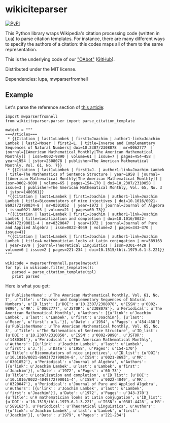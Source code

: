wikiciteparser
==============

[![PyPI](https://img.shields.io/pypi/v/wikiciteparser.svg)](https://pypi.python.org/pypi/wikiciteparser)

This Python library wraps Wikipedia's citation processing code (written in Lua) to
parse citation templates. For instance, there are many different ways to specify the
authors of a citation: this codes maps all of them to the same representation.

This is the underlying code of our ["OAbot"](https://tools.wmflabs.org/oabot/) ([GitHub](https://github.com/dissemin/oabot)).

Distributed under the MIT license.

Dependencies: lupa, mwparserfromhell

Example
-------

Let's parse the reference section of [this article](https://en.wikipedia.org/wiki/Joachim_Lambek):

    import mwparserfromhell
    from wikiciteparser.parser import parse_citation_template
    
    mwtext = """
    ===Articles===
     * {{Citation | last1=Lambek | first1=Joachim | author1-link=Joachim Lambek | last2=Moser | first2=L. | title=Inverse and Complementary Sequences of Natural Numbers| doi=10.2307/2308078 | mr=0062777  | journal=[[American Mathematical Monthly|The American Mathematical Monthly]] | issn=0002-9890 | volume=61 | issue=7 | pages=454–458 | year=1954 | jstor=2308078 | publisher=The American Mathematical Monthly, Vol. 61, No. 7}}
     * {{Citation | last1=Lambek | first1=J. | author1-link=Joachim Lambek | title=The Mathematics of Sentence Structure | year=1958 | journal=[[American Mathematical Monthly|The American Mathematical Monthly]] | issn=0002-9890 | volume=65 | pages=154–170 | doi=10.2307/2310058 | issue=3 | publisher=The American Mathematical Monthly, Vol. 65, No. 3 | jstor=1480361}}
     *{{Citation | last1=Lambek | first1=Joachim | author1-link=Joachim Lambek | title=Bicommutators of nice injectives | doi=10.1016/0021-8693(72)90034-8 | mr=0301052  | year=1972 | journal=Journal of Algebra | issn=0021-8693 | volume=21 | pages=60–73}}
     *{{Citation | last1=Lambek | first1=Joachim | author1-link=Joachim Lambek | title=Localization and completion | doi=10.1016/0022-4049(72)90011-4 | mr=0320047  | year=1972 | journal=Journal of Pure and Applied Algebra | issn=0022-4049 | volume=2 | pages=343–370 | issue=4}}
     *{{Citation | last1=Lambek | first1=Joachim | author1-link=Joachim Lambek | title=A mathematician looks at Latin conjugation | mr=589163  | year=1979 | journal=Theoretical Linguistics | issn=0301-4428 | volume=6 | issue=2 | pages=221–234 | doi=10.1515/thli.1979.6.1-3.221}}
    """
    
    wikicode = mwparserfromhell.parse(mwtext)
    for tpl in wikicode.filter_templates():
       parsed = parse_citation_template(tpl)
       print parsed

Here is what you get:

    {u'PublisherName': u'The American Mathematical Monthly, Vol. 61, No. 7', u'Title': u'Inverse and Complementary Sequences of Natural Numbers', u'ID_list': {u'DOI': u'10.2307/2308078', u'ISSN': u'0002-9890', u'MR': u'0062777', u'JSTOR': u'2308078'}, u'Periodical': u'The American Mathematical Monthly', u'Authors': [{u'link': u'Joachim Lambek', u'last': u'Lambek', u'first': u'Joachim'}, {u'last': u'Moser', u'first': u'L.'}], u'Date': u'1954', u'Pages': u'454-458'}
    {u'PublisherName': u'The American Mathematical Monthly, Vol. 65, No. 3', u'Title': u'The Mathematics of Sentence Structure', u'ID_list': {u'DOI': u'10.2307/2310058', u'ISSN': u'0002-9890', u'JSTOR': u'1480361'}, u'Periodical': u'The American Mathematical Monthly', u'Authors': [{u'link': u'Joachim Lambek', u'last': u'Lambek', u'first': u'J.'}], u'Date': u'1958', u'Pages': u'154-170'}
    {u'Title': u'Bicommutators of nice injectives', u'ID_list': {u'DOI': u'10.1016/0021-8693(72)90034-8', u'ISSN': u'0021-8693', u'MR': u'0301052'}, u'Periodical': u'Journal of Algebra', u'Authors': [{u'link': u'Joachim Lambek', u'last': u'Lambek', u'first': u'Joachim'}], u'Date': u'1972', u'Pages': u'60-73'}
    {u'Title': u'Localization and completion', u'ID_list': {u'DOI': u'10.1016/0022-4049(72)90011-4', u'ISSN': u'0022-4049', u'MR': u'0320047'}, u'Periodical': u'Journal of Pure and Applied Algebra', u'Authors': [{u'link': u'Joachim Lambek', u'last': u'Lambek', u'first': u'Joachim'}], u'Date': u'1972', u'Pages': u'343-370'}
    {u'Title': u'A mathematician looks at Latin conjugation', u'ID_list': {u'DOI': u'10.1515/thli.1979.6.1-3.221', u'ISSN': u'0301-4428', u'MR': u'589163'}, u'Periodical': u'Theoretical Linguistics', u'Authors': [{u'link': u'Joachim Lambek', u'last': u'Lambek', u'first': u'Joachim'}], u'Date': u'1979', u'Pages': u'221-234'}



